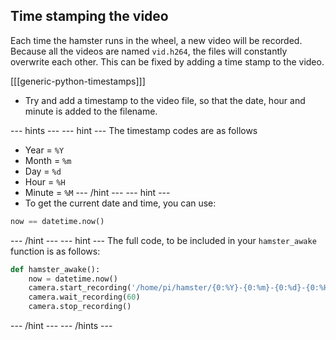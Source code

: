 ## Time stamping the video

Each time the hamster runs in the wheel, a new video will be recorded. Because all the videos are named `vid.h264`, the files will constantly overwrite each other. This can be fixed by adding a time stamp to the video.

[[[generic-python-timestamps]]]

- Try and add a timestamp to the video file, so that the date, hour and minute is added to the filename.

--- hints --- --- hint ---
The timestamp codes are as follows
- Year = `%Y`
- Month = `%m`
- Day = `%d`
- Hour = `%H`
- Minute = `%M`
--- /hint --- --- hint ---
- To get the current date and time, you can use:
```python
now == datetime.now()
```
--- /hint --- --- hint ---
The full code, to be included in your `hamster_awake` function is as follows:
```python
def hamster_awake():
    now = datetime.now()
    camera.start_recording('/home/pi/hamster/{0:%Y}-{0:%m}-{0:%d}-{0:%H}-{0:%M}.h264'.format(now))
	camera.wait_recording(60)
    camera.stop_recording()
```
--- /hint --- --- /hints ---

